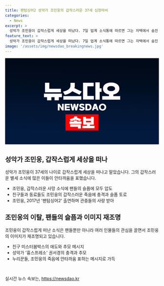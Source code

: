 ```yaml
---
title: 팬텀싱어2 성악가 조민웅의 갑작스러운 37세 심장마비
categories:
  - News
excerpt: >
  성악가 조민웅이 갑작스럽게 세상을 떠났다. 7일 업계 소식통에 따르면 그는 자택에서 숨진 채 발견됐으며, 혼자 있던 중 심장마비로 숨진 것으로 전해졌다. 그의 갑작스러운 별세 소식에 동료들의 추모와 슬픔이 이어졌으며, 누리꾼들도 안타까운 메시지를 전했다. 조민웅은 팬텀싱어2 출연으로도 알려져 있으며, 무명예고와 연세대 성악과를 졸업한 바 있다. 2017년 팬텀싱어2에서 최종 21위를 기록하기도 했다.
feature_text: >
  성악가 조민웅이 갑작스럽게 세상을 떠났다. 7일 업계 소식통에 따르면 그는 자택에서 숨진 채 발견됐으며, 혼자 있던 중 심장마비로 숨진 것으로 전해졌다. 그의 갑작스러운 별세 소식에 동료들의 추모와 슬픔이 이어졌으며, 누리꾼들도 안타까운 메시지를 전했다. 조민웅은 팬텀싱어2 출연으로도 알려져 있으며, 무명예고와 연세대 성악과를 졸업한 바 있다. 2017년 팬텀싱어2에서 최종 21위를 기록하기도 했다.
image: '/assets/img/newsdao_breakingnews.jpg'
---
```


<p><img src="/assets/img/newsdao_breakingnews.jpg" alt="cryptoinkorea 속보" /></p>

<h2 data-ke-size="size26">성악가 조민웅, 갑작스럽게 세상을 떠나</h2>

<p data-ke-size="size16">성악가 조민웅이 37세의 나이로 갑작스럽게 세상을 떠나고 말았습니다. 그의 갑작스러운 별세 소식에 많은 이들이 안타까움을 표했습니다. </p>

<ul>
  <li>조민웅, 갑작스러운 사망 소식에 팬들의 슬픔에 모두 압도</li>
  <li>친구들과 동료들도 조민웅의 갑작스러운 죽음에 충격과 슬픔 토로</li>
  <li>조민웅, 2017년 '팬텀싱어2' 출연하며 관중들의 사랑 받아</li>
</ul>

<h2 data-ke-size="size26">조민웅의 이탈, 팬들의 슬픔과 이미지 재조명</h2>

<p data-ke-size="size16">조민웅이 갑작스럽게 떠난 소식은 팬들뿐만 아니라 여러 인물들의 관심을 끌면서 조민웅의 이미지가 재조명되고 있습니다. </p>

<ul>
  <li>친구 미스터붐박스의 애도와 추모 메시지</li>
  <li>성악가 '흉스프레소' 권서경의 충격과 추모</li>
  <li>누리꾼들, 조민웅의 죽음에 안타까움 표하는 메시지로 가득</li>
</ul>

<p data-ke-size="size16">&nbsp;</p>
실시간 뉴스 속보는, <a href="https://newsdao.kr" rel="dofollow">https://newsdao.kr</a>


